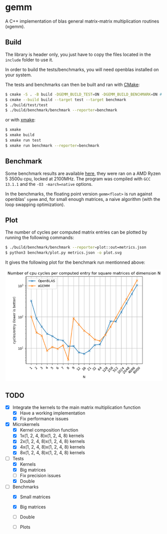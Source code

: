 # gemm

A C++ implementation of blas general matrix-matrix multiplication routines (xgemm).

## Build

The library is header only, you just have to copy the files located in the
`include` folder to use it.

In order to build the tests/benchmarks, you will need openblas installed on
your system.

The tests and benchmarks can then be built and ran with [CMake](https://cmake.org/):

```bash
$ cmake -S . -B build -DGEMM_BUILD_TEST=ON -DGEMM_BUILD_BENCHMARK=ON # -DGEMM_USE_CTEST=ON
$ cmake --build build --target test --target benchmark
$ ./build/test/test
$ ./build/benchmark/benchmark --reporter=benchmark
```

or with [xmake](https://xmake.io):

```bash
$ xmake
$ xmake build
$ xmake run test
$ xmake run benchmark --reporter=benchmark
```

## Benchmark

Some benchmark results are available [here](./benchmark/results.md), they were
ran on a AMD Ryzen 5 3500u cpu, locked at 2100MHz. The program was compiled
with `GCC 13.1.1` and the `-O3 -march=native` options.

In the benchmarks, the floating point version `gemm<float>` is run against
openblas' `sgemm` and, for small enough matrices, a naive algorithm (with the
loop swapping optimization).

## Plot

The number of cycles per computed matrix entries can be plotted by running the
following commands:

```bash
$ ./build/benchmark/benchmark --reporter=plot::out=metrics.json
$ python3 benchmark/plot.py metrics.json -o plot.svg
```

It gives the following plot for the benchmark run mentionned above:

![](./benchmark/plot.png)

## TODO

- [x] Integrate the kernels to the main matrix multiplication function
	- [x] Have a working implementation
	- [x] Fix performance issues
- [x] Microkernels
	- [x] Kernel composition function
	- [x] 1x(1, 2, 4, 8)x(1, 2, 4, 8) kernels
	- [x] 2x(1, 2, 4, 8)x(1, 2, 4, 8) kernels
	- [x] 4x(1, 2, 4, 8)x(1, 2, 4, 8) kernels
	- [x] 8x(1, 2, 4, 8)x(1, 2, 4, 8) kernels
- [ ] Tests
	- [x] Kernels
	- [x] Big matrices
	- [ ] Fix precision issues
	- [x] Double
- [ ] Benchmarks
	- [x] Small matrices
	- [x] Big matrices
	- [ ] Double
	- [ ] Plots

